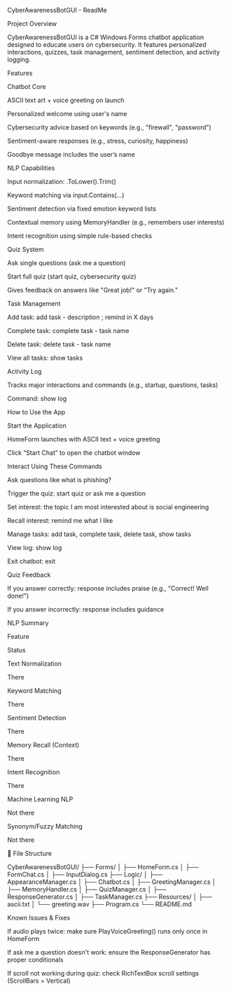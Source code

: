CyberAwarenessBotGUI - ReadMe

Project Overview

CyberAwarenessBotGUI is a C# Windows Forms chatbot application designed to educate users on cybersecurity. It features personalized interactions, quizzes, task management, sentiment detection, and activity logging.

Features

Chatbot Core

ASCII text art + voice greeting on launch

Personalized welcome using user's name

Cybersecurity advice based on keywords (e.g., "firewall", "password")

Sentiment-aware responses (e.g., stress, curiosity, happiness)

Goodbye message includes the user’s name

NLP Capabilities

Input normalization: .ToLower().Trim()

Keyword matching via input.Contains(...)

Sentiment detection via fixed emotion keyword lists

Contextual memory using MemoryHandler (e.g., remembers user interests)

Intent recognition using simple rule-based checks

Quiz System

Ask single questions (ask me a question)

Start full quiz (start quiz, cybersecurity quiz)

Gives feedback on answers like "Great job!" or "Try again."

Task Management

Add task: add task - description ; remind in X days

Complete task: complete task - task name

Delete task: delete task - task name

View all tasks: show tasks

Activity Log

Tracks major interactions and commands (e.g., startup, questions, tasks)

Command: show log

How to Use the App

Start the Application

HomeForm launches with ASCII text + voice greeting

Click “Start Chat” to open the chatbot window

Interact Using These Commands

Ask questions like what is phishing?

Trigger the quiz: start quiz or ask me a question

Set interest: the topic I am most interested about is social engineering

Recall interest: remind me what I like

Manage tasks: add task, complete task, delete task, show tasks

View log: show log

Exit chatbot: exit

Quiz Feedback

If you answer correctly: response includes praise (e.g., "Correct! Well done!")

If you answer incorrectly: response includes guidance

NLP Summary

Feature

Status

Text Normalization

There

Keyword Matching

There

Sentiment Detection

There

Memory Recall (Context)

There

Intent Recognition

There

Machine Learning NLP

Not there

Synonym/Fuzzy Matching

Not there

📁 File Structure

CyberAwarenessBotGUI/
├── Forms/
│   ├── HomeForm.cs
│   ├── FormChat.cs
│   ├── InputDialog.cs
├── Logic/
│   ├── AppearanceManager.cs
│   ├── Chatbot.cs
│   ├── GreetingManager.cs
│   ├── MemoryHandler.cs
│   ├── QuizManager.cs
│   ├── ResponseGenerator.cs
│   ├── TaskManager.cs
├── Resources/
│   ├── ascii.txt
│   └── greeting.wav
├── Program.cs
└── README.md

Known Issues & Fixes

If audio plays twice: make sure PlayVoiceGreeting() runs only once in HomeForm

If ask me a question doesn't work: ensure the ResponseGenerator has proper conditionals

If scroll not working during quiz: check RichTextBox scroll settings (ScrollBars = Vertical)







